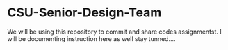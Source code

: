 # CSU-Senior-Design-Team
We will be using this repository to commit and share codes assignmentst.
I will be documenting instruction here as well stay tunned....
